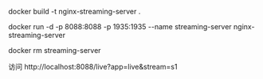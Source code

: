 
docker build -t nginx-streaming-server .


docker run -d -p 8088:8088 -p 1935:1935 --name streaming-server nginx-streaming-server


docker rm streaming-server

访问
http://localhost:8088/live?app=live&stream=s1